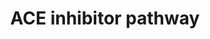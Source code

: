---
annotations:
- id: PW:0001228
  parent: drug pathway
  type: Pathway Ontology
  value: ACE inhibitor drug pathway
authors:
- MaintBot
- Thomas
- Egonw
- Christine Chichester
- Metalmephisto
- Eweitz
description: 'The renin-angiotensin-aldosterone system (RAAS) is central to the control
  of blood pressure and the target of several types of anti-hypertensive drugs. This
  pathway depicts a simplified representation of the pharmacodynamics (PD) of RAAS-acting
  drugs including candidate genes for the pharmacogenomics (PGx) of ACE inhibitors,
  angiotensin receptor blockers (ARBs), renin inhibitor aliskiren and aldosterone
  receptor antagonists. Source: PharmGKB (http://www.pharmgkb.org/do/serve?objId=PA2023&objCls=Pathway)'
last-edited: 2021-05-21
organisms:
- Pan troglodytes
redirect_from:
- /index.php/Pathway:WP915
- /instance/WP915
- /instance/WP915_r117381
revision: r117381
schema-jsonld:
- '@context': https://schema.org/
  '@id': https://wikipathways.github.io/pathways/WP915.html
  '@type': Dataset
  creator:
    '@type': Organization
    name: WikiPathways
  description: 'The renin-angiotensin-aldosterone system (RAAS) is central to the
    control of blood pressure and the target of several types of anti-hypertensive
    drugs. This pathway depicts a simplified representation of the pharmacodynamics
    (PD) of RAAS-acting drugs including candidate genes for the pharmacogenomics (PGx)
    of ACE inhibitors, angiotensin receptor blockers (ARBs), renin inhibitor aliskiren
    and aldosterone receptor antagonists. Source: PharmGKB (http://www.pharmgkb.org/do/serve?objId=PA2023&objCls=Pathway)'
  keywords:
  - ACE
  - ACE Inhibitor
  - AGT
  - AGTR1
  - AGTR2
  - Aldosterone
  - Angiotensin I
  - Angiotensin II
  - BDKRB2
  - Bradykinin
  - KNG1
  - NOS3
  - REN
  license: CC0
  name: ACE inhibitor pathway
seo: CreativeWork
title: ACE inhibitor pathway
wpid: WP915
---